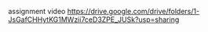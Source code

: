 assignment video
https://drive.google.com/drive/folders/1-JsGafCHHytKG1MWzii7ceD3ZPE_JUSk?usp=sharing
